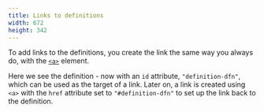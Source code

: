 ```yaml
---
title: Links to definitions
width: 672
height: 342
---
```

To add links to the definitions, you create the link the same way you
always do, with the [`<a>`](/en-US/docs/Web/HTML/Element/a) element.

Here we see the definition - now with an `id` attribute,
`"definition-dfn"`, which can be used as the target of a link. Later on,
a link is created using `<a>` with the `href` attribute set to
`"#definition-dfn"` to set up the link back to the definition.
